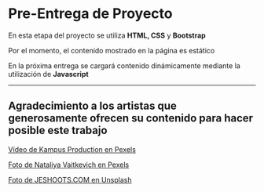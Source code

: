 # Pre-Entrega de Proyecto 

En esta etapa del proyecto se utiliza **HTML, CSS** y **Bootstrap**

Por el momento, el contenido mostrado en la página es estático

En la próxima entrega se cargará contenido dinámicamente mediante la utilización de **Javascript**






---

## Agradecimiento a los artistas que generosamente ofrecen su contenido para hacer posible este trabajo


[ Vídeo de Kampus Production en Pexels ](https://www.pexels.com/es-es/video/hombre-gente-mujer-telefono-inteligente-6715779/)

[ Foto de Nataliya Vaitkevich en Pexels ](https://www.pexels.com/es-es/foto/ordenador-portatil-sentado-compras-en-linea-compras-online-6214129/)

[ Foto de JESHOOTS.COM en Unsplash ](https://unsplash.com/es/fotos/an-open-empty-notebook-on-a-white-desk-next-to-an-iphone-and-a-macbook-pUAM5hPaCRI?utm_content=creditCopyText&utm_medium=referral&utm_source=unsplash)


      